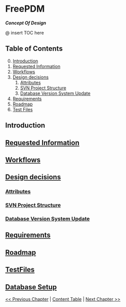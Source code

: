 # FreePDM

***Concept Of Design***

@ insert TOC here
## Table of Contents
0. [Introduction](#Introduction)
1. [Requested Information](#Requested%20Information)
2. [Workflows](#Workflows)
3. [Design decisions](#Design%20decisions)
	1. [Attributes](#Attributes)
	2. [SVN Project Structure](#SVN%20Project%20Structure)
	3. [Database Version System Update](Database%20Version%20System%20Update)
4. [Requirements](#Requirements)
5. [Roadmap](#Roadmap)
6. [Test Files](#TestFiles)

## Introduction

## [Requested Information](FreePDM_01-RequestedInformation.md)

## [Workflows](FreePDM_02-Workflows.md)

## [Design decisions](FreePDM_03-DesignDecisions.md)

### [Attributes](FreePDM_03-1-Attributes.md)

### [SVN Project Structure](FreePDM_03-2-SVNProjectStructure.md)

### [Database Version System Update](FreePDM_03-3-DBVersioningUpd.md)

## [Requirements](FreePDM_04-Requirements.md)

## [Roadmap](FreePDM_05-Roadmap.md)

## [TestFiles](FreePDM_06-TestFiles.md)

## [Database Setup](FreePDM_07-DatabaseSetup.md)

[<< Previous Chapter]() | [Content Table](README.md) | [Next Chapter >>](FreePDM_01-RequestedInformation.md)

